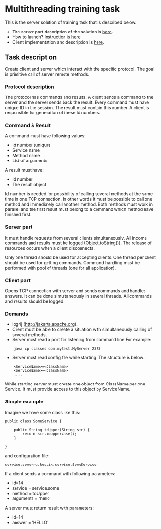 # Multithreading training task
This is the server solution of training task that is described below.

* The server part description of the solution is [here][desc]. 
* How to launch? Instruction is [here][launch].
* Client implementation and description is [here][client].

## Task description
Create client and server which interact with the specific protocol. 
The goal is primitive call of server remote methods.
 
### Protocol description

The protocol has commands and results. A client sends a command to the server and the server sends back the result.
Every command must have unique ID in the session. The result must contain this number. A client is responsible for 
generation of these id numbers.

### Command & Result

A command must have following values:

* Id number (unique)
* Service name
* Method name
* List of arguments

A result must have:

* Id number
* The result object

Id number is needed for possibility of calling several methods at the same time in one TCP connection. In other words
it must be possible to call one method and immediately call another method. Both methods must work in parallel and the
first result must belong to a command which method have finished first.

### Server part
It must handle requests from several clients simultaneously. All income commands and results must 
be logged (Object.toString()). The release of resources occurs when a client disconnects.

Only one thread should be used for accepting clients. One thread per client should be used for getting commands.
Command handling must be performed with pool of threads (one for all application). 
 
### Client part

Opens TCP connection with server and sends commands and handles answers. It can be done simultaneously in
  several threads. All commands and results should be logged.

### Demands
* log4j (http://jakarta.apache.org). 
* Client must be able to create a situation with simultaneously calling of several methods.
* Server must read a port for listening from command line
    For example:

```
    java ­cp classes com.mytest.MyServer 2323 
```
 
* Server must read config file while starting. The structure is below:
```
    <ServiceName>=<ClassName> 
    <ServiceName>=<ClassName> 
    .... 
 ```
 
 While starting server must create one object from ClassName per one Service. It must provide access to this object by ServiceName.
 
### Simple example

Imagine we have some class like this:

```
public class SomeService {

    public String toUpper(String str) {
        return str.toUpperCase();
    }
    
}
```
 
 and configuration file:
 
```
service.some=ru.kos.ix.service.SomeService
```
 
If a client sends a command with following parameters:
* id=14
* service = service.some
* method = toUpper
* arguments = 'hello'

A server must return result with parameters:
* id=14
* answer = 'HELLO'
 
[client]: https://github.com/kosbr/ix-client 
[desc]: https://github.com/kosbr/ix-server/blob/master/description.md
[launch]: https://github.com/kosbr/ix-server/blob/master/launch.md
